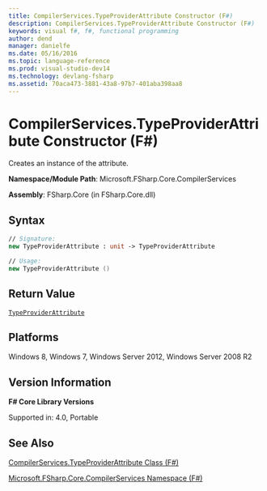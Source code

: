 ```yaml
---
title: CompilerServices.TypeProviderAttribute Constructor (F#)
description: CompilerServices.TypeProviderAttribute Constructor (F#)
keywords: visual f#, f#, functional programming
author: dend
manager: danielfe
ms.date: 05/16/2016
ms.topic: language-reference
ms.prod: visual-studio-dev14
ms.technology: devlang-fsharp
ms.assetid: 70aca473-3881-43a8-97b7-401aba398aa8 
---
```


# CompilerServices.TypeProviderAttribute Constructor (F#)

Creates an instance of the attribute.

**Namespace/Module Path**: Microsoft.FSharp.Core.CompilerServices

**Assembly**: FSharp.Core (in FSharp.Core.dll)


## Syntax

```fsharp
// Signature:
new TypeProviderAttribute : unit -> TypeProviderAttribute

// Usage:
new TypeProviderAttribute ()
```

## Return Value
[`TypeProviderAttribute`](compilerservices.typeproviderattribute-class-%5bfsharp%5d.md)


## Platforms
Windows 8, Windows 7, Windows Server 2012, Windows Server 2008 R2


## Version Information
**F# Core Library Versions**

Supported in: 4.0, Portable

## See Also
[CompilerServices.TypeProviderAttribute Class &#40;F&#35;&#41;](CompilerServices.TypeProviderAttribute-Class-%5BFSharp%5D.md)

[Microsoft.FSharp.Core.CompilerServices Namespace &#40;F&#35;&#41;](Microsoft.FSharp.Core.CompilerServices-Namespace-%5BFSharp%5D.md)